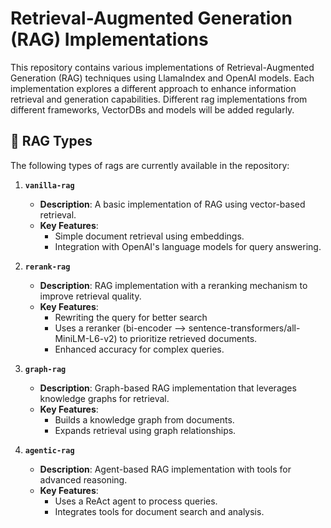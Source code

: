 # Retrieval-Augmented Generation (RAG) Implementations

This repository contains various implementations of Retrieval-Augmented Generation (RAG) techniques using LlamaIndex and OpenAI models. Each implementation explores a different approach to enhance information retrieval and generation capabilities. Different rag implementations from different frameworks, VectorDBs and models will be added regularly.

## 📂 RAG Types

The following types of rags are currently available in the  repository:

1. **`vanilla-rag`**  
   - **Description**: A basic implementation of RAG using vector-based retrieval.  
   - **Key Features**:  
     - Simple document retrieval using embeddings.  
     - Integration with OpenAI's language models for query answering.

2. **`rerank-rag`**  
   - **Description**: RAG implementation with a reranking mechanism to improve retrieval quality.  
   - **Key Features**:  
     - Rewriting the query for better search
     - Uses a reranker (bi-encoder --> sentence-transformers/all-MiniLM-L6-v2) to prioritize retrieved documents.  
     - Enhanced accuracy for complex queries.

3. **`graph-rag`**  
   - **Description**: Graph-based RAG implementation that leverages knowledge graphs for retrieval.  
   - **Key Features**:  
     - Builds a knowledge graph from documents.  
     - Expands retrieval using graph relationships.

4. **`agentic-rag`**  
   - **Description**: Agent-based RAG implementation with tools for advanced reasoning.  
   - **Key Features**:  
     - Uses a ReAct agent to process queries.  
     - Integrates tools for document search and analysis.

